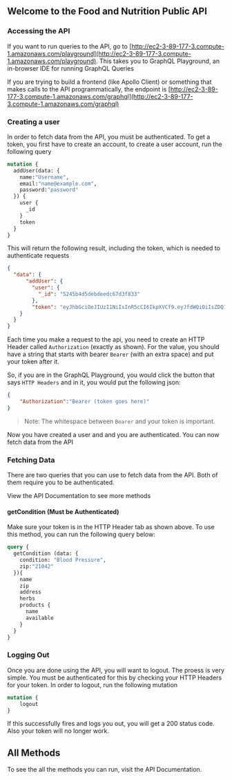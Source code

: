 ## Welcome to the Food and Nutrition Public API

### Accessing the API
If you want to run queries to the API, go to [http://ec2-3-89-177-3.compute-1.amazonaws.com/playground](http://ec2-3-89-177-3.compute-1.amazonaws.com/playground). This takes you to GraphQL Playground, an in-browser IDE for running GraphQL Queries

If you are trying to build a frontend (like Apollo Client) or something that makes calls to the API programmatically, the endpoint is [http://ec2-3-89-177-3.compute-1.amazonaws.com/graphql](http://ec2-3-89-177-3.compute-1.amazonaws.com/graphql)

### Creating a user
In order to fetch data from the API, you must be authenticated. To get a token, you first have to create an account, to create a user account, run the following query

```graphql
mutation {
  addUser(data: {
    name:"Username",
    email:"name@example.com",
    password:"password"
  }) {
    user {
      _id
    }
    token
  }
}
```
This will return the following result, including the token, which is needed
to authenticate requests
```json
{
  "data": {
      "addUser": {
        "user": {
          "_id": "5245b4d5debdeedc67d3f833"
        },
        "token": "eyJhbGciOeJIUzI1NiIsInR5cCI6IkpXVCf9.eyJfdWQiOiIsZDQ1YjRkNTllYmRlZTBjNjdkMzk4MzMiLCJpYXQiOjE1NjQ4NDkzNjs9.Li_s6ZL6Bs__buQiuUcDU4FBgTcpu7dpN1CaStBONhk"
    }
  }
}
```
Each time you make a request to the api, you need to create an HTTP Header called `Authorization` (exactly as shown). For the value, you should have a string that starts with bearer `Bearer` (with an extra space) and put your token after it.

So, if you are in the GraphQL Playground, you would click the button that says `HTTP Headers`  and in it, you would put the following json:
```json
{
	"Authorization":"Bearer (token goes here)"
}
```
> Note: The whitespace between `Bearer` and your token is important.

Now you have created a user and and you are authenticated. You can now fetch data from the API

### Fetching Data
There are two queries that you can use to fetch data from the API. Both of them require you to be authenticated.

View the API Documentation to see more methods
#### getCondition (Must be Authenticated)
Make sure your token is in the HTTP Header tab as shown above. To use this method, you can run the following query below:
```graphql
query {
  getCondition (data: {
    condition: "Blood Pressure",
    zip:"21042"
  }){
    name
    zip
    address
    herbs
    products {
      name
      available
    }
  }
}
```
### Logging Out
Once you are done using the API, you will want to logout. The proess is very simple. You must be authenticated for this by checking your HTTP Headers for your token. In order to logout, run the following mutation

```graphql
mutation {
	logout
}
```
If this successfully fires and logs you out, you will get a 200 status code. Also your token will no longer work.
## All Methods
To see the all the methods you can run, visit the API Documentation.
